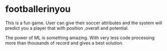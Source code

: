 # footballerinyou
This is a fun game. User can give their soccer attributes and the system will predict you a player that with position ,overall and potential. 

The power of ML is something amazing. With very less code processing more than thousands of record and gives a best solution.
